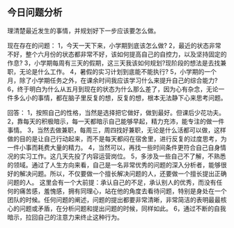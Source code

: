 ## 今日问题分析

理清楚最近发生的事情，并规划好下一步应该要怎么做。

现在存在的问题：
1，今天一天下来，小学期到底该怎么做?
2，最近的状态非常不好，整个六月份的状态都非常不好，该如何提高自己的自控力，以及坚持固定的作息?
3，小学期每周有三天的假期，这三天我该如何规划?现阶段的想法是去找兼职，无论是什么工作。
4，暑假的实习计划到底能不能执行?
5，小学期的一个月，除了小学期任务之外，在课余时间我应该学习什么来提升自己的综合能力?
6，终于明白为什么从五月到现在的状态为什么那么差了，因为心有杂念，无论一件多么小的事情，都在脑子里反复的想，反复的想，根本无法静下心来思考问题。

回答：
1，按照自己的性格，当然是选择把它做好，做到最好。但课后少花功夫。
2，靠每天的积极暗示，每一天都暗示自己能够早起，精力充沛，能专注的做一件事情。
3，当然去做兼职，每周三，周四找好兼职，无论是什么活都可以做，这样做的目的是让自己行动起来，而不是每天都闷在宿舍里，进行反复的过度思考，为一件小事而耗费大量的精力。
4，当然可以，再找一些时间条件更符合自己自身情况的实习工作。这几天先投了内容运营岗位。
5，多涉及一些自己不了解，不熟悉的领域。通过了人生方向来看，自己是一名非常优秀的问题的深入分析者，能够很好的解决问题。所以，不仅要做一个擅长解决问题的人，还要做一个擅长提出正确问题的人。
这里会有一个大前提：承认自己的不足，承认别人的优秀，而没有任何的痛苦感，羞愧感，拥有同理心，站在他的角度去看待问题，特别是身处在一个团队的时候。任何问题的阐述，问题的提出都要非常清晰，非常简洁的表明最最核心的问题或矛盾，在分析问题和提出问题的时候，同样如此。
6，通过不断的自我暗示，拉回自己的注意力来终止这种行为。

